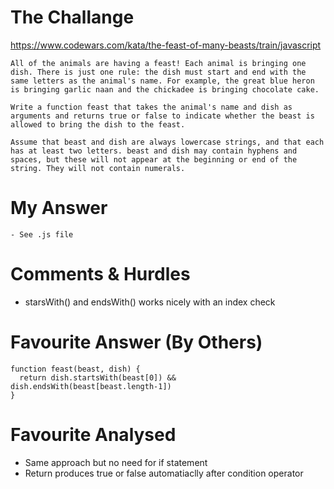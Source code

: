 # The Challange

https://www.codewars.com/kata/the-feast-of-many-beasts/train/javascript

```
All of the animals are having a feast! Each animal is bringing one dish. There is just one rule: the dish must start and end with the same letters as the animal's name. For example, the great blue heron is bringing garlic naan and the chickadee is bringing chocolate cake.

Write a function feast that takes the animal's name and dish as arguments and returns true or false to indicate whether the beast is allowed to bring the dish to the feast.

Assume that beast and dish are always lowercase strings, and that each has at least two letters. beast and dish may contain hyphens and spaces, but these will not appear at the beginning or end of the string. They will not contain numerals.

```

# My Answer

```
- See .js file
```

# Comments & Hurdles

- starsWith() and endsWith() works nicely with an index check

# Favourite Answer (By Others)

```
function feast(beast, dish) {
  return dish.startsWith(beast[0]) && dish.endsWith(beast[beast.length-1])
}
```

# Favourite Analysed

- Same approach but no need for if statement
- Return produces true or false automatiaclly after condition operator
